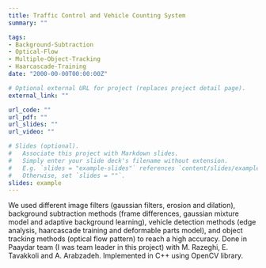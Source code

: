 ```yaml
---
title: Traffic Control and Vehicle Counting System
summary: ""

tags:
- Background-Subtraction
- Optical-Flow
- Multiple-Object-Tracking
- Haarcascade-Training
date: "2000-00-00T00:00:00Z"

# Optional external URL for project (replaces project detail page).
external_link: ""

url_code: ""
url_pdf: ""
url_slides: ""
url_video: ""

# Slides (optional).
#   Associate this project with Markdown slides.
#   Simply enter your slide deck's filename without extension.
#   E.g. `slides = "example-slides"` references `content/slides/example-slides.md`.
#   Otherwise, set `slides = ""`.
slides: example
---
```


We used different image filters (gaussian filters, erosion and dilation), background subtraction methods (frame differences, gaussian mixture model and adaptive background learning), vehicle detection methods (edge analysis, haarcascade training and deformable parts model), and object tracking methods (optical flow pattern) to reach a high accuracy. Done in Paaydar team (I was team leader in this project) with M. Razeghi, E. Tavakkoli and A. Arabzadeh. Implemented in C++ using OpenCV library.